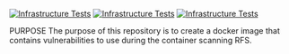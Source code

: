 [![Infrastructure Tests](https://www.bridgecrew.cloud/badges/github/rbenavente/evil.petclinic/general)](https://www.bridgecrew.cloud/link/badge?vcs=github&fullRepo=rbenavente%2Fevil.petclinic&benchmark=INFRASTRUCTURE+SECURITY)
[![Infrastructure Tests](https://www.bridgecrew.cloud/badges/github/rbenavente/evil.petclinic/cis_kubernetes)](https://www.bridgecrew.cloud/link/badge?vcs=github&fullRepo=rbenavente%2Fevil.petclinic&benchmark=CIS+KUBERNETES+V1.5)
[![Infrastructure Tests](https://www.bridgecrew.cloud/badges/github/rbenavente/evil.petclinic/pci_dss_v321)](https://www.bridgecrew.cloud/link/badge?vcs=github&fullRepo=rbenavente%2Fevil.petclinic&benchmark=PCI-DSS+V3.2.1)

PURPOSE
The purpose of this repository is to create a docker image that contains vulnerabilities to use during the container scanning RFS.
